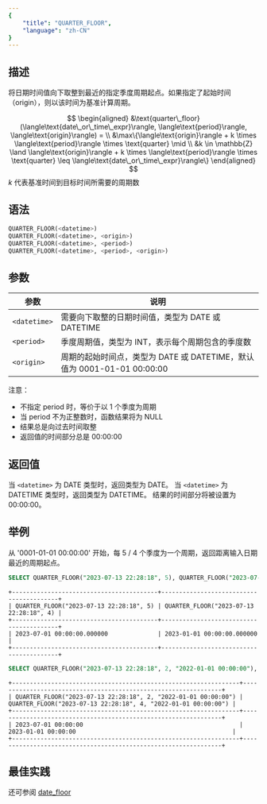 ```yaml
---
{
    "title": "QUARTER_FLOOR",
    "language": "zh-CN"
}
---
```


## 描述

将日期时间值向下取整到最近的指定季度周期起点。如果指定了起始时间（origin），则以该时间为基准计算周期。

$$
\begin{aligned}
&\text{quarter\_floor}(\langle\text{date\_or\_time\_expr}\rangle, \langle\text{period}\rangle, \langle\text{origin}\rangle) = \\
&\max\{\langle\text{origin}\rangle + k \times \langle\text{period}\rangle \times \text{quarter} \mid \\
&k \in \mathbb{Z} \land \langle\text{origin}\rangle + k \times \langle\text{period}\rangle \times \text{quarter} \leq \langle\text{date\_or\_time\_expr}\rangle\}
\end{aligned}
$$
$k$ 代表基准时间到目标时间所需要的周期数

## 语法

```sql
QUARTER_FLOOR(<datetime>)
QUARTER_FLOOR(<datetime>, <origin>)
QUARTER_FLOOR(<datetime>, <period>)
QUARTER_FLOOR(<datetime>, <period>, <origin>)
```

## 参数

| 参数 | 说明 |
| ---- | ---- |
| `<datetime>` | 需要向下取整的日期时间值，类型为 DATE 或 DATETIME |
| `<period>` | 季度周期值，类型为 INT，表示每个周期包含的季度数 |
| `<origin>` | 周期的起始时间点，类型为 DATE 或 DATETIME，默认值为 0001-01-01 00:00:00 |

注意：
- 不指定 period 时，等价于以 1 个季度为周期
- 当 period 不为正整数时，函数结果将为 NULL
- 结果总是向过去时间取整
- 返回值的时间部分总是 00:00:00

## 返回值

当 `<datetime>` 为 DATE 类型时，返回类型为 DATE。
当 `<datetime>` 为 DATETIME 类型时，返回类型为 DATETIME。
结果的时间部分将被设置为 00:00:00。

## 举例

从 '0001-01-01 00:00:00' 开始，每 5 / 4 个季度为一个周期，返回距离输入日期最近的周期起点。
```sql
SELECT QUARTER_FLOOR("2023-07-13 22:28:18", 5), QUARTER_FLOOR("2023-07-13 22:28:18", 4);
```

```text
+-----------------------------------------+-----------------------------------------+
| QUARTER_FLOOR("2023-07-13 22:28:18", 5) | QUARTER_FLOOR("2023-07-13 22:28:18", 4) |
+-----------------------------------------+-----------------------------------------+
| 2023-07-01 00:00:00.000000              | 2023-01-01 00:00:00.000000              |
+-----------------------------------------+-----------------------------------------+
```

```sql
SELECT QUARTER_FLOOR("2023-07-13 22:28:18", 2, "2022-01-01 00:00:00"), QUARTER_FLOOR("2023-07-13 22:28:18", 4, "2022-01-01 00:00:00");
```

```text
+----------------------------------------------------------------+----------------------------------------------------------------+
| QUARTER_FLOOR("2023-07-13 22:28:18", 2, "2022-01-01 00:00:00") | QUARTER_FLOOR("2023-07-13 22:28:18", 4, "2022-01-01 00:00:00") |
+----------------------------------------------------------------+----------------------------------------------------------------+
| 2023-07-01 00:00:00                                            | 2023-01-01 00:00:00                                            |
+----------------------------------------------------------------+----------------------------------------------------------------+
```

## 最佳实践

还可参阅 [date_floor](./date-floor)
